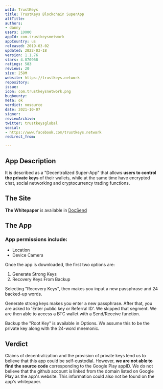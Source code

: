 ```yaml
---
wsId: TrustKeys
title: TrustKeys Blockchain SuperApp
altTitle: 
authors:
- danny
users: 10000
appId: com.trustkeysnetwork
appCountry: us
released: 2019-03-02
updated: 2022-03-18
version: 1.1.76
stars: 4.870968
ratings: 583
reviews: 20
size: 258M
website: https://trustkeys.network
repository: 
issue: 
icon: com.trustkeysnetwork.png
bugbounty: 
meta: ok
verdict: nosource
date: 2021-10-07
signer: 
reviewArchive: 
twitter: trustkeysglobal
social:
- https://www.facebook.com/trustkeys.network
redirect_from: 

---
```


## App Description

It is described as a "Decentralized Super-App" that allows **users to control the private keys** of their wallets, while at the same time have encrypted chat, social networking  and cryptocurrency trading functions.

## The Site

**The Whitepaper** is available in [DocSend](https://docsend.com/view/qe5zhxggaju3vs8x)

## The App

### App permissions include:

- Location
- Device Camera

Once the app is downloaded, the first two options are: 

1. Generate Strong Keys
2. Recovery Keys From Backup

Selecting "Recovery Keys", then makes you input a new passphrase and 24 backed-up words.

Generate strong keys makes you enter a new passphrase. After that, you are asked to 'Enter public key or Referral ID'. We skipped that segment. We are then able to access a BTC wallet with a Send/Receive function. 

Backup the "Root Key" is available in Options. We assume this to be the private key along with the 24-word mnemonic. 

## Verdict

Claims of decentralization and the provision of private keys lend us to believe that this app could be self-custodial. However, **we are not able to find the source code** corresponding to the Google Play appID. We do not believe that the github account is linked from the domain listed on Google Play as the app's website. This information could also not be found on the app's whitepaper. 


